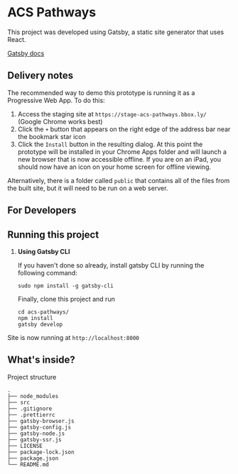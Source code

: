 #  ACS Pathways

This project was developed using Gatsby, a static site generator that uses React.

[Gatsby docs](https://www.gatsbyjs.org/docs/)

## Delivery notes

The recommended way to demo this prototype is running it as a Progressive Web App. To do this: 

1. Access the staging site at `https://stage-acs-pathways.bbox.ly/` (Google Chrome works best)
2. Click the `+` button that appears on the right edge of the address bar near the bookmark star icon
3. Click the `Install` button in the resulting dialog. At this point the prototype will be installed in your Chrome Apps folder and will launch a new browser that is now accessible offline. If you are on an iPad, you should now have an icon on your home screen for offline viewing.

Alternatively, there is a folder called `public` that contains all of the files from the built site, but it will need to be run on a web server. 


## For Developers
## Running this project

1.  **Using Gatsby CLI**

    If you haven't done so already, install gatsby CLI by running the following command:

    ```
    sudo npm install -g gatsby-cli
    ```

    Finally, clone this project and run

    ```
    cd acs-pathways/
    npm install
    gatsby develop
    ```

  Site is now running at `http://localhost:8000`

## What's inside?

Project structure

    .
    ├── node_modules
    ├── src
    ├── .gitignore
    ├── .prettierrc
    ├── gatsby-browser.js
    ├── gatsby-config.js
    ├── gatsby-node.js
    ├── gatsby-ssr.js
    ├── LICENSE
    ├── package-lock.json
    ├── package.json
    └── README.md
